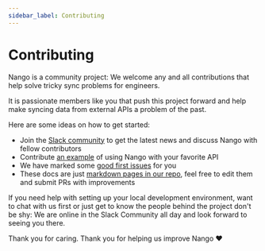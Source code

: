 ```yaml
---
sidebar_label: Contributing
---
```


# Contributing

Nango is a community project: We welcome any and all contributions that help solve tricky sync problems for engineers.

It is passionate members like you that push this project forward and help make syncing data from external APIs a problem of the past.

Here are some ideas on how to get started:
* Join the [Slack community](https://nango.dev/slack) to get the latest news and discuss Nango with fellow contributors
* Contribute [an example](real-world-examples.md) of using Nango with your favorite API
* We have marked some [good first issues](https://github.com/NangoHQ/nango/issues?q=is%3Aissue+is%3Aopen+label%3A%22good+first+issue%22) for you
* These docs are just [markdown pages in our repo](https://github.com/NangoHQ/nango/tree/main/docs/docs), feel free to edit them and submit PRs with improvements

If you need help with setting up your local development environment, want to chat with us first or just get to know the people behind the project don't be shy: We are online in the Slack Community all day and look forward to seeing you there.

Thank you for caring. Thank you for helping us improve Nango ❤️
